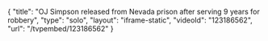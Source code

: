 {
    "title": "OJ Simpson released from Nevada prison after serving 9 years for robbery",
    "type": "solo",
    "layout": "iframe-static",
    "videoId": "123186562",
    "url": "\/tvpembed\/123186562"
}
